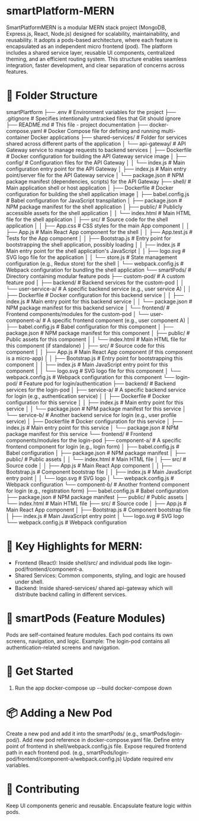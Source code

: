 # smartPlatform-MERN
SmartPlatformMERN is a modular MERN stack project (MongoDB, Express.js, React, Node.js) designed for scalability, maintainability, and reusability. It adopts a pods-based architecture, where each feature is encapsulated as an independent micro frontend (pod). The platform includes a shared service layer, reusable UI components, centralized theming, and an efficient routing system. This structure enables seamless integration, faster development, and clear separation of concerns across features.

<!-- # 🚀 Features -->

# 📁 Folder Structure 
smartPlartform
├── .env                     # Environment variables for the project
├── .gitignore               # Specifies intentionally untracked files that Git should ignore
├── README.md                # This file - project documentation
├── docker-compose.yaml      # Docker Compose file for defining and running multi-container Docker applications
├── shared-services/         # Folder for services shared across different parts of the application
│   └── api-gateway/         # API Gateway service to manage requests to backend services
│       ├── Dockerfile       # Docker configuration for building the API Gateway service image
│       ├── config/          # Configuration files for the API Gateway
│       │   └── index.js     # Main configuration entry point for the API Gateway
│       ├── index.js         # Main entry point/server file for the API Gateway service
│       └── package.json     # NPM package manifest (dependencies, scripts) for the API Gateway
├── shell/                   # Main application shell or host application
│   ├── Dockerfile           # Docker configuration for building the shell application image
│   ├── babel.config.js      # Babel configuration for JavaScript transpilation
│   ├── package.json         # NPM package manifest for the shell application
│   ├── public/              # Publicly accessible assets for the shell application
│   │   └── index.html       # Main HTML file for the shell application
│   ├── src/                 # Source code for the shell application
│   │   ├── App.css          # CSS styles for the main App component
│   │   ├── App.js           # Main React App component for the shell
│   │   ├── App.test.js      # Tests for the App component
│   │   ├── Bootstrap.js     # Entry point for bootstrapping the shell application, possibly loading 
│   │   ├── index.js         # Main entry point for the shell application's JavaScript
│   │   ├── logo.svg         # SVG logo file for the application
│   │   └── store.js         # State management configuration (e.g., Redux store) for the shell
│   └── webpack.config.js    # Webpack configuration for bundling the shell application
└── smartPods/                          # Directory containing modular feature pods
    ├── custom-pod/                     # A custom feature pod
    │   ├── backend/                    # Backend services for the custom-pod
    │   │   └── user-service-a/         # A specific backend service (e.g., user service A)
    │   │       ├── Dockerfile          # Docker configuration for this backend service
    │   │       ├── index.js            # Main entry point for this backend service
    │   │       └── package.json        # NPM package manifest for this backend service
    │   └── frontend/                   # Frontend components/modules for the custom-pod
    │       └── user-component-a/       # A specific frontend component (e.g., user component A)
    │           ├── babel.config.js     # Babel configuration for this component
    │           ├── package.json        # NPM package manifest for this component
    │           ├── public/             # Public assets for this component
    │           │   └── index.html      # Main HTML file for this component (if standalone)
    │           ├── src/                # Source code for this component
    │           │   ├── App.js          # Main React App component (if this component is a micro-app)
    │           │   ├── Bootstrap.js    # Entry point for bootstrapping this component
    │           │   ├── index.js        # Main JavaScript entry point for this component
    │           │   └── logo.svg        # SVG logo file for this component
    │           └── webpack.config.js   # Webpack configuration for this component
    └── login-pod/                      # Feature pod for login/authentication
        ├── backend/                    # Backend services for the login-pod
        │   ├── service-a/              # A specific backend service for login (e.g., authentication service)
        │   │   ├── Dockerfile          # Docker configuration for this service
        │   │   ├── index.js            # Main entry point for this service
        │   │   └── package.json        # NPM package manifest for this service
        │   └── service-b/              # Another backend service for login (e.g., user profile service)
        │       ├── Dockerfile          # Docker configuration for this service
        │       ├── index.js            # Main entry point for this service
        │       └── package.json        # NPM package manifest for this service
        └── frontend/                   # Frontend components/modules for the login-pod
            ├── component-a/            # A specific frontend component for login (e.g., login form)
            │   ├── babel.config.js     # Babel configuration
            │   ├── package.json        # NPM package manifest
            │   ├── public/             # Public assets
            │   │   └── index.html      # Main HTML file
            │   ├── src/                # Source code
            │   │   ├── App.js          # Main React App component
            │   │   ├── Bootstrap.js    # Component bootstrap file
            │   │   ├── index.js        # Main JavaScript entry point
            │   │   └── logo.svg        # SVG logo
            │   └── webpack.config.js   # Webpack configuration
            └── component-b/            # Another frontend component for login (e.g., registration form)
                ├── babel.config.js     # Babel configuration
                ├── package.json        # NPM package manifest
                ├── public/             # Public assets
                │   └── index.html      # Main HTML file
                ├── src/                # Source code
                │   ├── App.js          # Main React App component
                │   ├── Bootstrap.js    # Component bootstrap file
                │   ├── index.js        # Main JavaScript entry point
                │   └── logo.svg        # SVG logo
                └── webpack.config.js   # Webpack configuration


# 🧩 Key Highlights for MERN:
- Frontend (React): Inside shell/src/ and individual pods like login-pod/frontend/component-a.
- Shared Services: Common components, styling, and logic are housed under shell.
- Backend: Inside shared-services/ shared api-gateway which will distribute backnd calling in different services.


# 🧩 smartPods (Feature Modules)
Pods are self-contained feature modules.
Each pod contains its own screens, navigation, and logic.
Example: The login-pod contains all authentication-related screens and navigation.


# 🚀 Get Started
1. Run the app
docker-compose up --build
docker-compose down

<!-- 
2. Run Build
npm run build  -->

# 📦 Adding a New Pod
Create a new pod and add it into the smartPods/ (e.g., smartPods/login-pod/).
Add new pod reference in docker-compose.yaml file.
Define entry point of frontend in shell/webpack.config.js file.
Expose required frontend path in each frontend pod. (e.g., smartPods/login-pod/frontend/component-a/webpack.config.js)
Update required env variables.

# 🤝 Contributing
Keep UI components generic and reusable.
Encapsulate feature logic within pods.